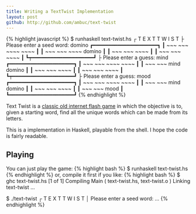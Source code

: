 ```yaml
---
title: Writing a TextTwist Implementation
layout: post
github: http://github.com/ambuc/text-twist
---
```


{% highlight javascript %}
$ runhaskell text-twist.hs
 ┌ T E X T   T W I S T
 ├ Please enter a seed word:
domino
┏━━━━━━━━━━━━━━━━━━━━━┓
┃ ~~~ ~~~ ~~~~ ~~~~   ┃
┃ ~~~ ~~~ ~~~~ domino ┃
┃ ~~~ ~~~ ~~~~        ┃
┃ ~~~ ~~~ ~~~~        ┃
┗┯━━━━━━━━━━━━━━━━━━━━┛
 ├ Please enter a guess:
mind
┏━━━━━━━━━━━━━━━━━━━━━┓
┃ ~~~ ~~~ ~~~~ ~~~~   ┃
┃ ~~~ ~~~ mind domino ┃
┃ ~~~ ~~~ ~~~~        ┃
┃ ~~~ ~~~ ~~~~        ┃
┗┯━━━━━━━━━━━━━━━━━━━━┛
 ├ Please enter a guess:
mood
┏━━━━━━━━━━━━━━━━━━━━━┓
┃ ~~~ ~~~ ~~~~ ~~~~   ┃
┃ ~~~ ~~~ mind domino ┃
┃ ~~~ ~~~ ~~~~        ┃
┃ ~~~ ~~~ mood        ┃
┗━━━━━━━━━━━━━━━━━━━━━┛
{% endhighlight %}

Text Twist is a [classic old internet flash
game](http://zone.msn.com/gameplayer/gameplayer.aspx?game=texttwist) in which
the  objective is to, given a starting word, find all the unique words which can 
be made from its letters.

This is a implementation in Haskell, playable from the shell. I hope the code is
fairly readable.

## Playing
You can just play the game:
{% highlight bash %}
$ runhaskell text-twist.hs
{% endhighlight %}
or, compile it first if you like:
{% highlight bash %}
$ ghc text-twist.hs
[1 of 1] Compiling Main             ( text-twist.hs, text-twist.o )
Linking text-twist ...

$ ./text-twist
 ┌ T E X T   T W I S T
 │ Please enter a seed word:
 ...
{% endhighlight %}
